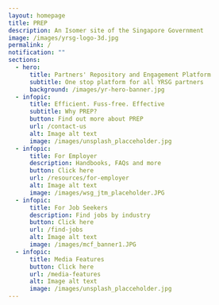 ```yaml
---
layout: homepage
title: PREP
description: An Isomer site of the Singapore Government
image: /images/yrsg-logo-3d.jpg
permalink: /
notification: ""
sections:
  - hero:
      title: Partners' Repository and Engagement Platform
      subtitle: One stop platform for all YRSG partners
      background: /images/yr-hero-banner.jpg
  - infopic:
      title: Efficient. Fuss-free. Effective
      subtitle: Why PREP?
      button: Find out more about PREP
      url: /contact-us
      alt: Image alt text
      image: /images/unsplash_placceholder.jpg
  - infopic:
      title: For Employer
      description: Handbooks, FAQs and more
      button: Click here
      url: /resources/for-employer
      alt: Image alt text
      image: /images/wsg_jtm_placeholder.JPG
  - infopic:
      title: For Job Seekers
      description: Find jobs by industry
      button: Click here
      url: /find-jobs
      alt: Image alt text
      image: /images/mcf_banner1.JPG
  - infopic:
      title: Media Features
      button: Click here
      url: /media-features
      alt: Image alt text
      image: /images/unsplash_placceholder.jpg
---
```

